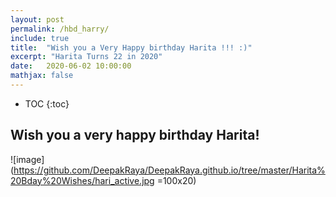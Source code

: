 ```yaml
---
layout: post
permalink: /hbd_harry/
include: true
title:  "Wish you a Very Happy birthday Harita !!! :)"
excerpt: "Harita Turns 22 in 2020"
date:   2020-06-02 10:00:00
mathjax: false
---
```


* TOC
{:toc}


## Wish you a very happy birthday Harita!

![image](https://github.com/DeepakRaya/DeepakRaya.github.io/tree/master/Harita%20Bday%20Wishes/hari_active.jpg =100x20)